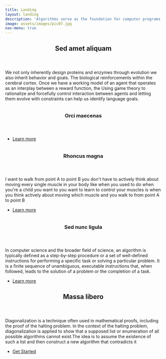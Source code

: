 ```yaml
---
title: Landing
layout: landing
description: 'Algorithms serve as the foundation for computer programs and computational processes.'
image: assets/images/pic07.jpg
nav-menu: true
---
```


<!-- Main -->
<div id="main">

<!-- One -->
<section id="one">
	<div class="inner">
		<header class="major">
			<h2>Sed amet aliquam</h2>
		</header>
		<p>We not only inherently design proteins and enzymes through evolution we also inherit behavior and goals. The biological reinforcements within the cerebral cortex. Once we have a working model of an agent that operates as an interplay between a reward function, the Using game theory to rationalize and forcefully control interaction between agents and letting them evolve with constraints can help us identify language goals.</p>
	</div>
</section>

<!-- Two -->
<section id="two" class="spotlights">
	<section>
		<a href="generic.html" class="image">
			<img src="{% link assets/images/pic08.jpg %}" alt="" data-position="center center" />
		</a>
		<div class="content">
			<div class="inner">
				<header class="major">
					<h3>Orci maecenas</h3>
				</header>
				<p></p>
				<ul class="actions">
					<li><a href="generic.html" class="button">Learn more</a></li>
				</ul>
			</div>
		</div>
	</section>
	<section>
		<a href="generic.html" class="image">
			<img src="{% link assets/images/pic09.jpg %}" alt="" data-position="top center" />
		</a>
		<div class="content">
			<div class="inner">
				<header class="major">
					<h3>Rhoncus magna</h3>
				</header>
				<p>I want to walk from point A to point B you don't have to actively think about moving every single muscle in your body like when you used to do when you're a child you want to you want to learn to control your muscles is when you think actively about moving which muscle and you walk to from point A to point B</p>
				<ul class="actions">
					<li><a href="generic.html" class="button">Learn more</a></li>
				</ul>
			</div>
		</div>
	</section>
	<section>
		<a href="generic.html" class="image">
			<img src="{% link assets/images/pic10.jpg %}" alt="" data-position="25% 25%" />
		</a>
		<div class="content">
			<div class="inner">
				<header class="major">
					<h3>Sed nunc ligula</h3>
				</header>
				<p>In computer science and the broader field of science, an algorithm is typically defined as a step-by-step procedure or a set of well-defined instructions for performing a specific task or solving a particular problem. It is a finite sequence of unambiguous, executable instructions that, when followed, leads to the solution of a problem or the completion of a task.</p>
				<ul class="actions">
					<li><a href="generic.html" class="button">Learn more</a></li>
				</ul>
			</div>
		</div>
	</section>
</section>

<!-- Three -->
<section id="three">
	<div class="inner">
		<header class="major">
			<h2>Massa libero</h2>
		</header>
		<p>Diagonalization is a technique often used in mathematical proofs, including the proof of the halting problem. In the context of the halting problem, diagonalization is applied to show that a supposed list or enumeration of all possible algorithms cannot exist.The idea is to assume the existence of such a list and then construct a new algorithm that contradicts it</p>
		<ul class="actions">
			<li><a href="generic.html" class="button next">Get Started</a></li>
		</ul>
	</div>
</section>

</div>
